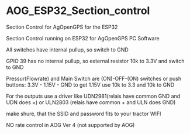 # AOG_ESP32_Section_control
Section Control for AgOpenGPS for the ESP32


Section Control running on ESP32 for AgOpenGPS PC Software 


All switches have internal pullup, so switch to GND

GPIO 39 has no internal pullup, so external resistor 10k to 3.3V and switch to GND

Pressur(Flowrate) and Main Switch are (ON)-OFF-(ON) switches or push buttons: 3.3V - 1.15V - GND to get 1.15V use 10k to 3.3 and 10k to GND


For the outputs use a driver like UDN2981(relais have common GND and UDN does +) or ULN2803 (relais have common + and ULN does GND) 

make shure, that the SSID and password fits to your tractor WIFI


NO rate control in AOG Ver 4 (not supported by AOG)
